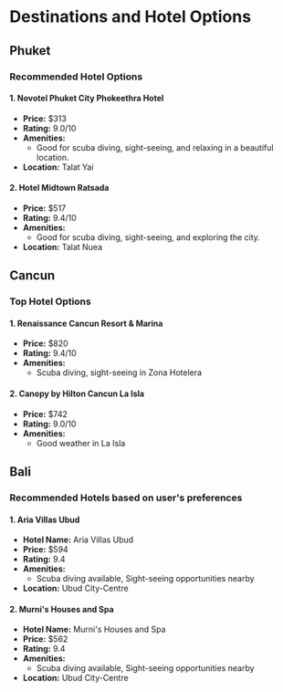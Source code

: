 # Destinations and Hotel Options

## Phuket

### Recommended Hotel Options

#### 1. Novotel Phuket City Phokeethra Hotel
* **Price:** $313
* **Rating:** 9.0/10
* **Amenities:**
	+ Good for scuba diving, sight-seeing, and relaxing in a beautiful location.
* **Location:** Talat Yai

#### 2. Hotel Midtown Ratsada
* **Price:** $517
* **Rating:** 9.4/10
* **Amenities:**
	+ Good for scuba diving, sight-seeing, and exploring the city.
* **Location:** Talat Nuea

## Cancun

### Top Hotel Options
#### 1. Renaissance Cancun Resort & Marina
* **Price:** $820
* **Rating:** 9.4/10
* **Amenities:**
	+ Scuba diving, sight-seeing in Zona Hotelera
#### 2. Canopy by Hilton Cancun La Isla
* **Price:** $742
* **Rating:** 9.0/10
* **Amenities:**
	+ Good weather in La Isla

## Bali

### Recommended Hotels based on user's preferences
#### 1. Aria Villas Ubud
* **Hotel Name:** Aria Villas Ubud
* **Price:** $594
* **Rating:** 9.4
* **Amenities:**
	+ Scuba diving available, Sight-seeing opportunities nearby
* **Location:** Ubud City-Centre

#### 2. Murni's Houses and Spa
* **Hotel Name:** Murni's Houses and Spa
* **Price:** $562
* **Rating:** 9.4
* **Amenities:**
	+ Scuba diving available, Sight-seeing opportunities nearby
* **Location:** Ubud City-Centre
